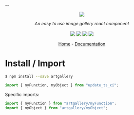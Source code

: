 --
<p align="center">
    <img src="https://user-images.githubusercontent.com/6702424/80216211-00ef5280-863e-11ea-81de-59f3a3d4b8e4.png">  
</p>
<p align="center">
    <i>An easy to use image gallery react component</i>
    <br>
    <br>
    <img src="https://github.com/garronej/artgallery/workflows/ci/badge.svg?branch=main">
    <img src="https://img.shields.io/bundlephobia/minzip/artgallery">
    <img src="https://img.shields.io/npm/dw/artgallery">
    <img src="https://img.shields.io/npm/l/artgallery">
</p>
<p align="center">
  <a href="https://github.com/thieryw/artgallery">Home</a>
  -
  <a href="https://github.com/thieryw/artgallery">Documentation</a>
</p>

# Install / Import

```bash
$ npm install --save artgallery
```

```typescript
import { myFunction, myObject } from "update_ts_ci";
```

Specific imports:

```typescript
import { myFunction } from "artgallery/myFunction";
import { myObject } from "artgallery/myObject";
```
